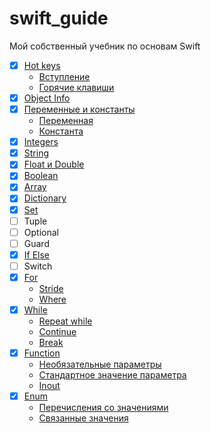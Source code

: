 # swift_guide
Мой собственный учебник по основам Swift

* [x] [Hot keys](https://github.com/riley-usagi/swift_guide/blob/master/swift_guide.playground/Pages/HotKeys.xcplaygroundpage/Contents.swift)
  * [Вступление](https://github.com/riley-usagi/swift_guide/blob/master/swift_guide.playground/Pages/HotKeys.xcplaygroundpage/Contents.swift#L5)
  * [Горячие клавиши](https://github.com/riley-usagi/swift_guide/blob/master/swift_guide.playground/Pages/HotKeys.xcplaygroundpage/Contents.swift#L5)
* [x] [Object Info](https://github.com/riley-usagi/swift_guide/blob/master/swift_guide.playground/Pages/ObjectInfo.xcplaygroundpage/Contents.swift)
* [x] [Переменные и константы](https://github.com/riley-usagi/swift_guide/blob/master/swift_guide.playground/Pages/Variables.xcplaygroundpage/Contents.swift)
  * [Переменная](https://github.com/riley-usagi/swift_guide/blob/master/swift_guide.playground/Pages/Variables.xcplaygroundpage/Contents.swift#L8)
  * [Константа](https://github.com/riley-usagi/swift_guide/blob/master/swift_guide.playground/Pages/Variables.xcplaygroundpage/Contents.swift#L17)
* [x] [Integers](https://github.com/riley-usagi/swift_guide/blob/master/swift_guide.playground/Pages/Integers.xcplaygroundpage/Contents.swift)
* [x] [String](https://github.com/riley-usagi/swift_guide/blob/master/swift_guide.playground/Pages/String.xcplaygroundpage/Contents.swift)
* [x] [Float и Double](https://github.com/riley-usagi/swift_guide/blob/master/swift_guide.playground/Pages/FloatAndDouble.xcplaygroundpage/Contents.swift)
* [x] [Boolean](https://github.com/riley-usagi/swift_guide/blob/master/swift_guide.playground/Pages/Boolean.xcplaygroundpage/Contents.swift)
* [x] [Array](https://github.com/riley-usagi/swift_guide/blob/master/swift_guide.playground/Pages/Array.xcplaygroundpage/Contents.swift)
* [x] [Dictionary](https://github.com/riley-usagi/swift_guide/blob/master/swift_guide.playground/Pages/Dictionary.xcplaygroundpage/Contents.swift)
* [x] [Set](https://github.com/riley-usagi/swift_guide/blob/master/swift_guide.playground/Pages/Set.xcplaygroundpage/Contents.swift)
* [ ] Tuple
* [ ] Optional
* [ ] Guard
* [x] [If Else](https://github.com/riley-usagi/swift_guide/blob/master/swift_guide.playground/Pages/IfElse.xcplaygroundpage/Contents.swift)
* [ ] Switch
* [x] [For](https://github.com/riley-usagi/swift_guide/blob/master/swift_guide.playground/Pages/For.xcplaygroundpage/Contents.swift)
  * [Stride](https://github.com/riley-usagi/swift_guide/blob/master/swift_guide.playground/Pages/For.xcplaygroundpage/Contents.swift#L33)
  * [Where](https://github.com/riley-usagi/swift_guide/blob/master/swift_guide.playground/Pages/For.xcplaygroundpage/Contents.swift#L54)
* [x] [While](https://github.com/riley-usagi/swift_guide/blob/master/swift_guide.playground/Pages/While.xcplaygroundpage/Contents.swift)
  * [Repeat while](https://github.com/riley-usagi/swift_guide/blob/master/swift_guide.playground/Pages/While.xcplaygroundpage/Contents.swift#L30)
  * [Continue](https://github.com/riley-usagi/swift_guide/blob/master/swift_guide.playground/Pages/While.xcplaygroundpage/Contents.swift#L50)
  * [Break](https://github.com/riley-usagi/swift_guide/blob/master/swift_guide.playground/Pages/While.xcplaygroundpage/Contents.swift#L72)
* [x] [Function](https://github.com/riley-usagi/swift_guide/blob/master/swift_guide.playground/Pages/Function.xcplaygroundpage/Contents.swift)
  * [Необязательные параметры](https://github.com/riley-usagi/swift_guide/blob/master/swift_guide.playground/Pages/Functions.xcplaygroundpage/Contents.swift#L45)
  * [Стандартное значение параметра](https://github.com/riley-usagi/swift_guide/blob/master/swift_guide.playground/Pages/Functions.xcplaygroundpage/Contents.swift#L68)
  * [Inout](https://github.com/riley-usagi/swift_guide/blob/master/swift_guide.playground/Pages/Functions.xcplaygroundpage/Contents.swift#L101)
* [x] [Enum](https://github.com/riley-usagi/swift_guide/blob/master/swift_guide.playground/Pages/Enum.xcplaygroundpage/Contents.swift)
  * [Перечисления со значениями](https://github.com/riley-usagi/swift_guide/blob/master/swift_guide.playground/Pages/Enum.xcplaygroundpage/Contents.swift#L31)
  * [Связанные значения](https://github.com/riley-usagi/swift_guide/blob/master/swift_guide.playground/Pages/Enum.xcplaygroundpage/Contents.swift#L50)
